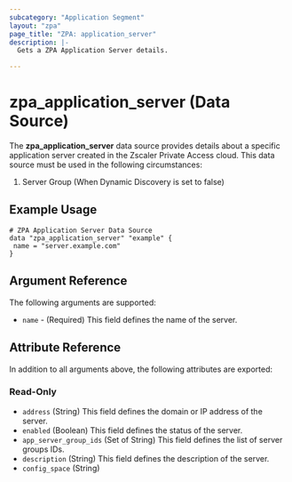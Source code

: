```yaml
---
subcategory: "Application Segment"
layout: "zpa"
page_title: "ZPA: application_server"
description: |-
  Gets a ZPA Application Server details.

---
```

# zpa_application_server (Data Source)

The **zpa_application_server** data source provides details about a specific application server created in the Zscaler Private Access cloud. This data source must be used in the following circumstances:

1. Server Group (When Dynamic Discovery is set to false)

## Example Usage

```hcl
# ZPA Application Server Data Source
data "zpa_application_server" "example" {
 name = "server.example.com"
}
```

## Argument Reference

The following arguments are supported:

* `name` - (Required) This field defines the name of the server.

## Attribute Reference

In addition to all arguments above, the following attributes are exported:

### Read-Only

* `address` (String) This field defines the domain or IP address of the server.
* `enabled` (Boolean) This field defines the status of the server.
* `app_server_group_ids` (Set of String) This field defines the list of server groups IDs.
* `description` (String) This field defines the description of the server.
* `config_space` (String)
